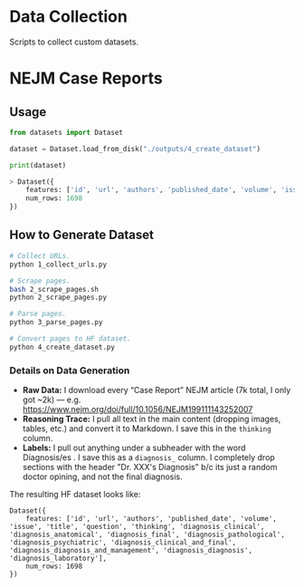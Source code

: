 # Data Collection

Scripts to collect custom datasets.

# NEJM Case Reports

## Usage

```python
from datasets import Dataset

dataset = Dataset.load_from_disk("./outputs/4_create_dataset")

print(dataset)

> Dataset({
    features: ['id', 'url', 'authors', 'published_date', 'volume', 'issue', 'title', 'question', 'thinking', 'diagnosis_clinical', 'diagnosis_anatomical', 'diagnosis_final', 'diagnosis_pathological', 'diagnosis_psychiatric', 'diagnosis_clinical_and_final', 'diagnosis_diagnosis_and_management', 'diagnosis_diagnosis', 'diagnosis_laboratory'],
    num_rows: 1698
})
```

## How to Generate Dataset

```bash
# Collect URLs.
python 1_collect_urls.py

# Scrape pages.
bash 2_scrape_pages.sh
python 2_scrape_pages.py

# Parse pages.
python 3_parse_pages.py

# Convert pages to HF dataset.
python 4_create_dataset.py
```

### Details on Data Generation

* **Raw Data:** I download every “Case Report” NEJM article (7k total, I only got ~2k) — e.g. https://www.nejm.org/doi/full/10.1056/NEJM199111143252007
* **Reasoning Trace:** I pull all text in the main content (dropping images, tables, etc.) and convert it to Markdown. I save this in the `thinking` column.
* **Labels:** I pull out anything under a subheader with the word Diagnosis/es . I save this as a `diagnosis_` column. I completely drop sections with the header "Dr. XXX's Diagnosis" b/c its just a random doctor opining, and not the final diagnosis.

The resulting HF dataset looks like:

```
Dataset({
    features: ['id', 'url', 'authors', 'published_date', 'volume', 'issue', 'title', 'question', 'thinking', 'diagnosis_clinical', 'diagnosis_anatomical', 'diagnosis_final', 'diagnosis_pathological', 'diagnosis_psychiatric', 'diagnosis_clinical_and_final', 'diagnosis_diagnosis_and_management', 'diagnosis_diagnosis', 'diagnosis_laboratory'],
    num_rows: 1698
})
```